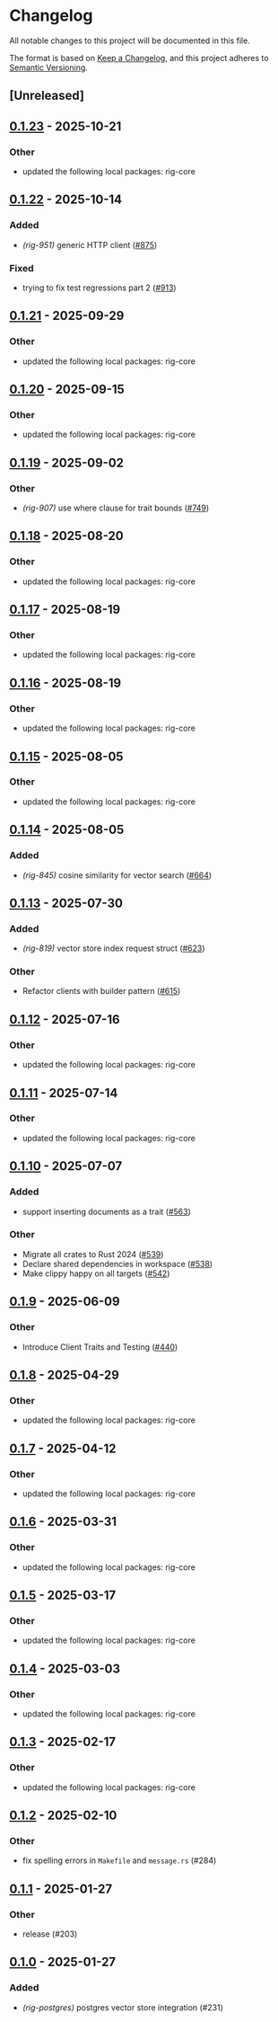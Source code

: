 # Changelog

All notable changes to this project will be documented in this file.

The format is based on [Keep a Changelog](https://keepachangelog.com/en/1.0.0/),
and this project adheres to [Semantic Versioning](https://semver.org/spec/v2.0.0.html).

## [Unreleased]

## [0.1.23](https://github.com/joshua-mo-143/rig/compare/rig-postgres-v0.1.22...rig-postgres-v0.1.23) - 2025-10-21

### Other

- updated the following local packages: rig-core

## [0.1.22](https://github.com/0xPlaygrounds/rig/compare/rig-postgres-v0.1.21...rig-postgres-v0.1.22) - 2025-10-14

### Added

- *(rig-951)* generic HTTP client ([#875](https://github.com/0xPlaygrounds/rig/pull/875))

### Fixed

- trying to fix test regressions part 2 ([#913](https://github.com/0xPlaygrounds/rig/pull/913))

## [0.1.21](https://github.com/0xPlaygrounds/rig/compare/rig-postgres-v0.1.20...rig-postgres-v0.1.21) - 2025-09-29

### Other

- updated the following local packages: rig-core

## [0.1.20](https://github.com/0xPlaygrounds/rig/compare/rig-postgres-v0.1.19...rig-postgres-v0.1.20) - 2025-09-15

### Other

- updated the following local packages: rig-core

## [0.1.19](https://github.com/0xPlaygrounds/rig/compare/rig-postgres-v0.1.18...rig-postgres-v0.1.19) - 2025-09-02

### Other

- *(rig-907)* use where clause for trait bounds ([#749](https://github.com/0xPlaygrounds/rig/pull/749))

## [0.1.18](https://github.com/0xPlaygrounds/rig/compare/rig-postgres-v0.1.17...rig-postgres-v0.1.18) - 2025-08-20

### Other

- updated the following local packages: rig-core

## [0.1.17](https://github.com/0xPlaygrounds/rig/compare/rig-postgres-v0.1.16...rig-postgres-v0.1.17) - 2025-08-19

### Other

- updated the following local packages: rig-core

## [0.1.16](https://github.com/0xPlaygrounds/rig/compare/rig-postgres-v0.1.15...rig-postgres-v0.1.16) - 2025-08-19

### Other

- updated the following local packages: rig-core

## [0.1.15](https://github.com/0xPlaygrounds/rig/compare/rig-postgres-v0.1.14...rig-postgres-v0.1.15) - 2025-08-05

### Other

- updated the following local packages: rig-core

## [0.1.14](https://github.com/0xPlaygrounds/rig/compare/rig-postgres-v0.1.13...rig-postgres-v0.1.14) - 2025-08-05

### Added

- *(rig-845)* cosine similarity for vector search ([#664](https://github.com/0xPlaygrounds/rig/pull/664))

## [0.1.13](https://github.com/0xPlaygrounds/rig/compare/rig-postgres-v0.1.12...rig-postgres-v0.1.13) - 2025-07-30

### Added

- *(rig-819)* vector store index request struct ([#623](https://github.com/0xPlaygrounds/rig/pull/623))

### Other

- Refactor clients with builder pattern ([#615](https://github.com/0xPlaygrounds/rig/pull/615))

## [0.1.12](https://github.com/0xPlaygrounds/rig/compare/rig-postgres-v0.1.11...rig-postgres-v0.1.12) - 2025-07-16

### Other

- updated the following local packages: rig-core

## [0.1.11](https://github.com/0xPlaygrounds/rig/compare/rig-postgres-v0.1.10...rig-postgres-v0.1.11) - 2025-07-14

### Other

- updated the following local packages: rig-core

## [0.1.10](https://github.com/0xPlaygrounds/rig/compare/rig-postgres-v0.1.9...rig-postgres-v0.1.10) - 2025-07-07

### Added

- support inserting documents as a trait ([#563](https://github.com/0xPlaygrounds/rig/pull/563))

### Other

- Migrate all crates to Rust 2024 ([#539](https://github.com/0xPlaygrounds/rig/pull/539))
- Declare shared dependencies in workspace ([#538](https://github.com/0xPlaygrounds/rig/pull/538))
- Make clippy happy on all targets ([#542](https://github.com/0xPlaygrounds/rig/pull/542))

## [0.1.9](https://github.com/0xPlaygrounds/rig/compare/rig-postgres-v0.1.8...rig-postgres-v0.1.9) - 2025-06-09

### Other

- Introduce Client Traits and Testing ([#440](https://github.com/0xPlaygrounds/rig/pull/440))

## [0.1.8](https://github.com/0xPlaygrounds/rig/compare/rig-postgres-v0.1.7...rig-postgres-v0.1.8) - 2025-04-29

### Other

- updated the following local packages: rig-core

## [0.1.7](https://github.com/0xPlaygrounds/rig/compare/rig-postgres-v0.1.6...rig-postgres-v0.1.7) - 2025-04-12

### Other

- updated the following local packages: rig-core

## [0.1.6](https://github.com/0xPlaygrounds/rig/compare/rig-postgres-v0.1.5...rig-postgres-v0.1.6) - 2025-03-31

### Other

- updated the following local packages: rig-core

## [0.1.5](https://github.com/0xPlaygrounds/rig/compare/rig-postgres-v0.1.4...rig-postgres-v0.1.5) - 2025-03-17

### Other

- updated the following local packages: rig-core

## [0.1.4](https://github.com/0xPlaygrounds/rig/compare/rig-postgres-v0.1.3...rig-postgres-v0.1.4) - 2025-03-03

### Other

- updated the following local packages: rig-core

## [0.1.3](https://github.com/0xPlaygrounds/rig/compare/rig-postgres-v0.1.2...rig-postgres-v0.1.3) - 2025-02-17

### Other

- updated the following local packages: rig-core

## [0.1.2](https://github.com/0xPlaygrounds/rig/compare/rig-postgres-v0.1.1...rig-postgres-v0.1.2) - 2025-02-10

### Other

- fix spelling errors in `Makefile` and `message.rs` (#284)

## [0.1.1](https://github.com/0xPlaygrounds/rig/compare/rig-postgres-v0.1.0...rig-postgres-v0.1.1) - 2025-01-27

### Other

- release (#203)

## [0.1.0](https://github.com/0xPlaygrounds/rig/releases/tag/rig-postgres-v0.1.0) - 2025-01-27

### Added

- *(rig-postgres)* postgres vector store integration (#231)
